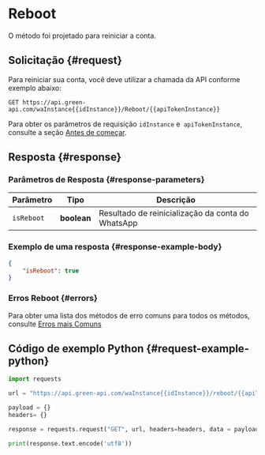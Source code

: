 # Reboot

O método foi projetado para reiniciar a conta.

## Solicitação {#request}

Para reiniciar sua conta, você deve utilizar a chamada da API conforme exemplo abaixo:
```
GET https://api.green-api.com/waInstance{{idInstance}}/Reboot/{{apiTokenInstance}}
```

Para obter os parâmetros de requisição `idInstance` e` apiTokenInstance`, consulte a seção [Antes de começar](../../before-start.md#parameters).

## Resposta {#response}

### Parâmetros de Resposta {#response-parameters}

Parâmetro | Tipo |  Descrição
----- | ----- | ----- 
`isReboot` | **boolean** | Resultado de reinicialização da conta do WhatsApp

### Exemplo de uma resposta {#response-example-body}

```json
{
    "isReboot": true
}
```

### Erros Reboot {#errors}

Para obter uma lista dos métodos de erro comuns para todos os métodos, consulte [Erros mais Comuns](../common-errors.md)

## Código de exemplo Python  {#request-example-python}

```python
import requests

url = "https://api.green-api.com/waInstance{{idInstance}}/reboot/{{apiTokenInstance}}"

payload = {}
headers= {}

response = requests.request("GET", url, headers=headers, data = payload)

print(response.text.encode('utf8'))
```